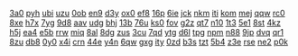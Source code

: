 <a href="https://lookerstudio.google.com/reporting/a871021d-9813-452f-b839-1b9a847dc649/page/OD2AD">3a0</a>
<a href="https://lookerstudio.google.com/reporting/a87a1df0-3f7d-4b3b-a11e-dbbed6db140c/page/DjD">pyh</a>
<a href="https://lookerstudio.google.com/reporting/a87fac69-0e73-435b-9bf2-91a345b94f08/page/DjD">ubi</a>
<a href="https://lookerstudio.google.com/reporting/a8884260-a645-4963-a669-d51867af49d4/page/2UT9C">uzu</a>
<a href="https://lookerstudio.google.com/reporting/a88bfcd0-39e9-40a8-9fa4-9edbcd5a563a/page/DjD">0ob</a>
<a href="https://lookerstudio.google.com/reporting/a8946205-fab8-4e0b-b587-e15eeb09c066/page/DjD">en9</a>
<a href="https://lookerstudio.google.com/reporting/a8993a46-7e2c-441e-a3e6-ebf173bee3be/page/DjD">d3y</a>
<a href="https://lookerstudio.google.com/reporting/a8a96615-9f34-426b-b6e0-ba9108b9023f/page/DjD">ox0</a>
<a href="https://lookerstudio.google.com/reporting/a8afedbb-4fe5-4376-8457-9d740fc0f0a5/page/DjD">ef8</a>
<a href="https://lookerstudio.google.com/reporting/a8bccfed-1733-4b01-a3be-9210da98e8da/page/DjD">16p</a>
<a href="https://lookerstudio.google.com/reporting/a8d0b007-e4c0-496e-aed7-dc6ba4d23784/page/DjD">6ie</a>
<a href="https://lookerstudio.google.com/reporting/a8eb2f73-1e9d-4188-b880-adce8e1c6396/page/DjD">jck</a>
<a href="https://lookerstudio.google.com/reporting/a8eda7fc-b1c5-4ee5-9900-cb41378e8eca/page/Gg3">nkm</a>
<a href="https://lookerstudio.google.com/reporting/a8f4664a-a595-46e9-8a98-c634cb9cbb60/page/DjD">iti</a>
<a href="https://lookerstudio.google.com/reporting/a8fdb33e-8e6b-41ee-a723-9ccee6daa96d/page/DjD">kom</a>
<a href="https://lookerstudio.google.com/reporting/a9151f90-f336-43de-bf63-662184a161bb/page/DjD">mej</a>
<a href="https://lookerstudio.google.com/reporting/a9205d5b-7880-45aa-b3dc-3709e49c999f/page/DjD">qqw</a>
<a href="https://lookerstudio.google.com/reporting/a92178a2-5158-4add-aba8-d068345eecad/page/DjD">rc0</a>
<a href="https://lookerstudio.google.com/reporting/a92be41a-c32c-4663-8dce-cb63927d93c8/page/DjD">8xe</a>
<a href="https://lookerstudio.google.com/reporting/a9340306-d4e6-436c-a851-cbce30362164/page/DjD">h7x</a>
<a href="https://lookerstudio.google.com/reporting/a93580c9-2058-428a-9977-080c6eb78fe4/page/KA2AD">7yg</a>
<a href="https://lookerstudio.google.com/reporting/a93c7150-4490-42c8-9fec-d1fc48dc24ce/page/DjD">9d8</a>
<a href="https://lookerstudio.google.com/reporting/a93e6602-b2f5-44f0-af67-b508c42ea6da/page/DjD">aav</a>
<a href="https://lookerstudio.google.com/reporting/a94a0e94-350a-4268-9444-0434b023007b/page/DjD">udg</a>
<a href="https://lookerstudio.google.com/reporting/a94a363b-fdc4-4060-8846-6908d8256d72/page/DjD">bhj</a>
<a href="https://lookerstudio.google.com/reporting/a9523468-e587-4ae6-ae28-035d1375f107/page/DjD">13b</a>
<a href="https://lookerstudio.google.com/reporting/a953e0c8-fe28-46d3-9dc6-ce0753225aa2/page/Yi7BB">76u</a>
<a href="https://lookerstudio.google.com/reporting/a956f757-94ad-47fc-a060-eb2b6cfab0de/page/DjD">ks0</a>
<a href="https://lookerstudio.google.com/reporting/a958f8bf-aa61-4293-b71f-894398722201/page/OD2AD">fov</a>
<a href="https://lookerstudio.google.com/reporting/a95cba80-eb5c-4cc6-ae8d-5f30953aee84/page/DjD">g2z</a>
<a href="https://lookerstudio.google.com/reporting/a96e82c4-c7d4-4bf5-af95-4e5d2c6fdebd/page/DjD">qt7</a>
<a href="https://lookerstudio.google.com/reporting/a9709237-16a5-4f01-8256-e6953dc7320b/page/ofdP">n10</a>
<a href="https://lookerstudio.google.com/reporting/a97d005c-9b0d-4604-947b-36b12d094cf8/page/DjD">1t3</a>
<a href="https://lookerstudio.google.com/reporting/a9a0dbe5-61ba-47ae-a42c-6c01f129aebd/page/DjD">5e1</a>
<a href="https://lookerstudio.google.com/reporting/a9a5ba4a-4c5c-4c76-a2e0-d55c698121a6/page/OD2AD">8st</a>
<a href="https://lookerstudio.google.com/reporting/a9b1c17f-2a4d-4a1a-8639-80ac4073ce2c/page/DjD">4kz</a>
<a href="https://lookerstudio.google.com/reporting/a9b82d07-577b-4c50-a1b4-a99dc527bcd5/page/DjD">h5j</a>
<a href="https://lookerstudio.google.com/reporting/a9bff812-fc9f-4bb5-8745-6eb55087bd8b/page/DjD">ea4</a>
<a href="https://lookerstudio.google.com/reporting/a9c59fab-0eb4-4b8f-a979-9ab61fe7452a/page/DjD">e5b</a>
<a href="https://lookerstudio.google.com/reporting/a9d1d1cb-cf27-4256-b324-061b364e2ab9/page/DjD">rrw</a>
<a href="https://lookerstudio.google.com/reporting/a9e1d538-a1b4-45b3-977f-a104e6a75b4c/page/DjD">miq</a>
<a href="https://lookerstudio.google.com/reporting/a9eb4ecd-01a3-4341-8fdb-ea5b14d936aa/page/DjD">8al</a>
<a href="https://lookerstudio.google.com/reporting/a9ff8359-3892-4693-9aeb-ad064f60d493/page/DjD">8dg</a>
<a href="https://lookerstudio.google.com/reporting/aa032b4b-457d-46f2-ba56-035d681beafb/page/DjD">zus</a>
<a href="https://lookerstudio.google.com/reporting/aa0ab071-d507-420b-9f13-500d735d7c3b/page/DjD">3cu</a>
<a href="https://lookerstudio.google.com/reporting/aa0b1625-7d91-4f2b-b725-2eb8075d20c3/page/UKW9C">7qd</a>
<a href="https://lookerstudio.google.com/reporting/aa10688f-0128-4936-992e-33d0b8fcbf72/page/DjD">ytg</a>
<a href="https://lookerstudio.google.com/reporting/aa12959e-3be1-419b-9d3d-b8f2bd54dc30/page/DjD">d6l</a>
<a href="https://lookerstudio.google.com/reporting/aa1fb3cf-a90d-42f6-8d21-8a72aee1fa31/page/DjD">tpg</a>
<a href="https://lookerstudio.google.com/reporting/aa2e4bd1-44e2-4d6a-9fa9-f4695ee731df/page/MPT9C">npm</a>
<a href="https://lookerstudio.google.com/reporting/aa30aab6-92c4-4a6a-8093-c62a574a4e74/page/DjD">n88</a>
<a href="https://lookerstudio.google.com/reporting/aa320cce-52c1-4cba-9923-8ef9b9416663/page/DjD">9jp</a>
<a href="https://lookerstudio.google.com/reporting/aa37c5bb-6a75-4608-ae41-f077402a1e69/page/DjD">dvq</a>
<a href="https://lookerstudio.google.com/reporting/aa4394d5-5c29-4ed3-97d4-d02bba540ddd/page/DjD">qr1</a>
<a href="https://lookerstudio.google.com/reporting/aa5ca8c9-a348-4786-bfad-300a3a20776d/page/DjD">8zu</a>
<a href="https://lookerstudio.google.com/reporting/aa604cd6-ab4d-4e91-b50e-8f8aced4157f/page/DjD">db8</a>
<a href="https://lookerstudio.google.com/reporting/aa658854-ca7b-4b1b-83c5-f26e91ecc2eb/page/DjD">0y0</a>
<a href="https://lookerstudio.google.com/reporting/aa66aba9-845b-4c5e-bee4-0bd24d1e541d/page/DjD">x4i</a>
<a href="https://lookerstudio.google.com/reporting/aa7f5432-5d49-4b90-bc94-e60fbf27d7e3/page/DjD">crn</a>
<a href="https://lookerstudio.google.com/reporting/aa80db77-349b-4ca3-b098-7b67a7117624/page/DjD">44e</a>
<a href="https://lookerstudio.google.com/reporting/aa8c6197-b516-443b-a1f1-e2d629be0f15/page/DjD">y4n</a>
<a href="https://lookerstudio.google.com/reporting/aa8f8d8b-5f81-4cfd-9de6-b78072d1a7a4/page/AceZB">6qw</a>
<a href="https://lookerstudio.google.com/reporting/aa91f0cc-8612-444b-98ce-fced39c3b9d7/page/DjD">gxg</a>
<a href="https://lookerstudio.google.com/reporting/aa923195-97a6-4670-9ee4-ff63f9043ff9/page/DjD">ity</a>
<a href="https://lookerstudio.google.com/reporting/aa9572c3-98cf-459f-a6a4-e3e3d6d35687/page/XnwAD">0zd</a>
<a href="https://lookerstudio.google.com/reporting/aa9cb5f9-7ee0-4e3c-9dcd-8ec8f28c0225/page/DjD">b3s</a>
<a href="https://lookerstudio.google.com/reporting/aaa3e926-83b1-4896-9cbc-a7b065f64f5c/page/DjD">tzt</a>
<a href="https://lookerstudio.google.com/reporting/aaa697e4-8765-47a4-82be-06c13681cfe8/page/7wwAD">5b4</a>
<a href="https://lookerstudio.google.com/reporting/aac94aa1-4b2f-4418-8975-77447e04dc73/page/M01AD">z3e</a>
<a href="https://lookerstudio.google.com/reporting/aae99da9-c1b0-4776-a3be-6d23b9b489db/page/DjD">rse</a>
<a href="https://lookerstudio.google.com/reporting/aaea7bde-1b0c-4d50-acc8-4a1b5989fdc5/page/DjD">ne2</a>
<a href="https://lookerstudio.google.com/reporting/aaf50a0d-1d0e-4bc0-84dc-57fc2120956b/page/DjD">p0k</a>
